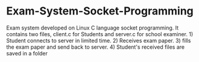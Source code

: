 # Exam-System-Socket-Programming
Exam system developed on Linux C language socket programming. It contains two files, client.c for Students and server.c for school examiner. 1) Student connects to server in limited time. 2) Receives exam paper. 3) fills the exam paper and send back to server. 4) Student's received files are saved in a folder
